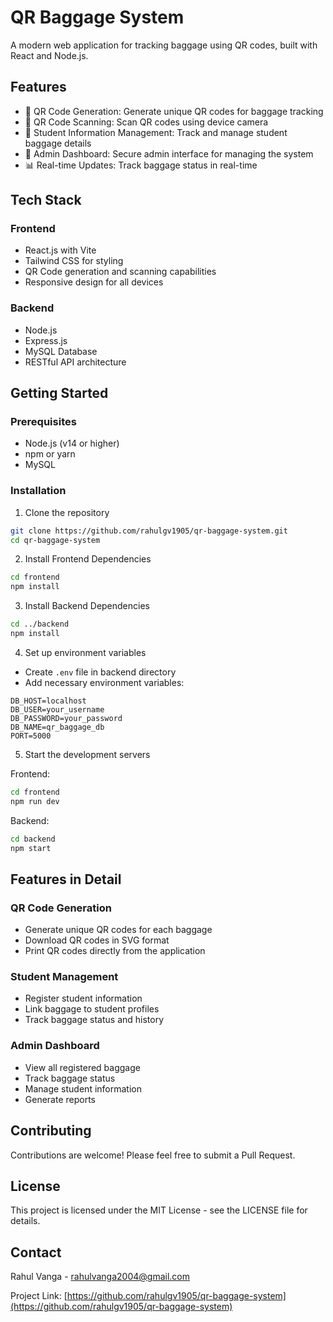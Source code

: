# QR Baggage System

A modern web application for tracking baggage using QR codes, built with React and Node.js.

## Features

- 🎯 QR Code Generation: Generate unique QR codes for baggage tracking
- 📱 QR Code Scanning: Scan QR codes using device camera
- 👥 Student Information Management: Track and manage student baggage details
- 🔐 Admin Dashboard: Secure admin interface for managing the system
- 📊 Real-time Updates: Track baggage status in real-time

## Tech Stack

### Frontend
- React.js with Vite
- Tailwind CSS for styling
- QR Code generation and scanning capabilities
- Responsive design for all devices

### Backend
- Node.js
- Express.js
- MySQL Database
- RESTful API architecture

## Getting Started

### Prerequisites
- Node.js (v14 or higher)
- npm or yarn
- MySQL

### Installation

1. Clone the repository
```bash
git clone https://github.com/rahulgv1905/qr-baggage-system.git
cd qr-baggage-system
```

2. Install Frontend Dependencies
```bash
cd frontend
npm install
```

3. Install Backend Dependencies
```bash
cd ../backend
npm install
```

4. Set up environment variables
- Create `.env` file in backend directory
- Add necessary environment variables:
```env
DB_HOST=localhost
DB_USER=your_username
DB_PASSWORD=your_password
DB_NAME=qr_baggage_db
PORT=5000
```

5. Start the development servers

Frontend:
```bash
cd frontend
npm run dev
```

Backend:
```bash
cd backend
npm start
```

## Features in Detail

### QR Code Generation
- Generate unique QR codes for each baggage
- Download QR codes in SVG format
- Print QR codes directly from the application

### Student Management
- Register student information
- Link baggage to student profiles
- Track baggage status and history

### Admin Dashboard
- View all registered baggage
- Track baggage status
- Manage student information
- Generate reports

## Contributing

Contributions are welcome! Please feel free to submit a Pull Request.

## License

This project is licensed under the MIT License - see the LICENSE file for details.

## Contact

Rahul Vanga - rahulvanga2004@gmail.com

Project Link: [https://github.com/rahulgv1905/qr-baggage-system](https://github.com/rahulgv1905/qr-baggage-system)
